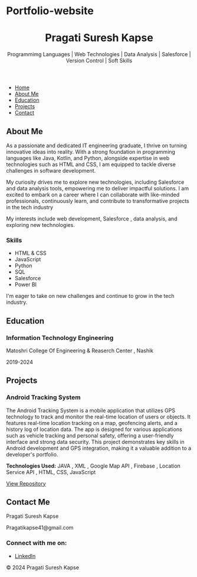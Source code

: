 # Portfolio-website
<!DOCTYPE html>
<html lang="en">
<head>
    <meta charset="UTF-8">
    <meta name="viewport" content="width=device-width, initial-scale=1.0">
    <title>Prgati Suresh Kapse - Portfolio</title>
    <link rel="stylesheet" href="styles.css">
</head>
<body>
    <header>
        <h1>Pragati Suresh Kapse</h1>
        <p>Programmimg Languages | Web Technologies | Data Analysis | Salesforce | Version Control | Soft Skills</p>
    </header>
    <nav>
        <ul>
            <li><a href="index.html">Home</a></li>
            <li><a href="about.html">About Me</a></li>
	    <li><a href="about.html">Education</a></li>
            <li><a href="projects.html">Projects</a></li>
            <li><a href="contact.html">Contact</a></li>
        </ul>
    </nav>
    <main>
       <section id="about">
    <h2>About Me</h2>
    <p>As a passionate and dedicated IT engineering graduate, I thrive on turning innovative ideas into reality. With a strong foundation in programming languages like Java, Kotlin, and Python, alongside expertise in web technologies such as HTML and CSS, I am equipped to tackle diverse challenges in software development.

My curiosity drives me to explore new technologies, including Salesforce and data analysis tools, empowering me to deliver impactful solutions. I am excited to embark on a career where I can collaborate with like-minded professionals, continuously learn, and contribute to transformative projects in the tech industry</p>
    <p>My interests include web development, Salesforce ,  data analysis, and exploring new technologies.</p>
    <h3>Skills</h3>
    <ul>
        <li>HTML & CSS</li>
        <li>JavaScript</li>
        <li>Python</li>
        <li>SQL</li>
        <li>Salesforce</li>
        <li>Power BI</li>
    </ul>
    <p>I'm eager to take on new challenges and continue to grow in the tech industry.</p>
</section>
	<section id="Education">
    <h2>Education</h2>
    <div class="Education">
        <h3>Information Technology Engineering</h3>
        <p> Matoshri College Of Engineering & Reaserch Center , Nashik </p>
        <p>2019-2024</p>


</section>
       <section id="projects">
    <h2>Projects</h2>
    <div class="project">
        <h3>Android Tracking System</h3>
        <p> The Android Tracking System is a mobile application that utilizes GPS technology to track and monitor the real-time location of users or objects. It features real-time location tracking on a map, geofencing alerts, and a history log of location data. The app is designed for various applications such as vehicle tracking and personal safety, offering a user-friendly interface and strong data security. This project demonstrates key skills in Android development and GPS integration, making it a valuable addition to a developer's portfolio. </p>
        <p><strong>Technologies Used:</strong> JAVA , XML , Google Map API , Firebase , Location Service API , HTML, CSS, JavaScript</p>
        <a href="https://github.com/yourusername/project1" target="https://github.com/Pragatisureshkapse">View Repository</a>
   
</section>
<section id="contact">
    <h2>Contact Me</h2>
    <form action="#" method="post">
      <p><label for="name">Pragati Suresh Kapse</label> <p>
  <form>
        <label for="email">Pragatikapse41@gmail.com</label>

<h3>Connect with me on:</h3>
<ul>
    <li>
        <a href="https://www.linkedin.com/in/pragati-kapse-390831217?utm_source=share&utm_campaign=share_via&utm_content=profile&utm_medium=android_app">LinkedIn</a>
    </li>
</ul>

</section>
    </main>
    <footer>
        <p>© 2024 Pragati Suresh Kapse</p>
    </footer>
</body>
</html>
